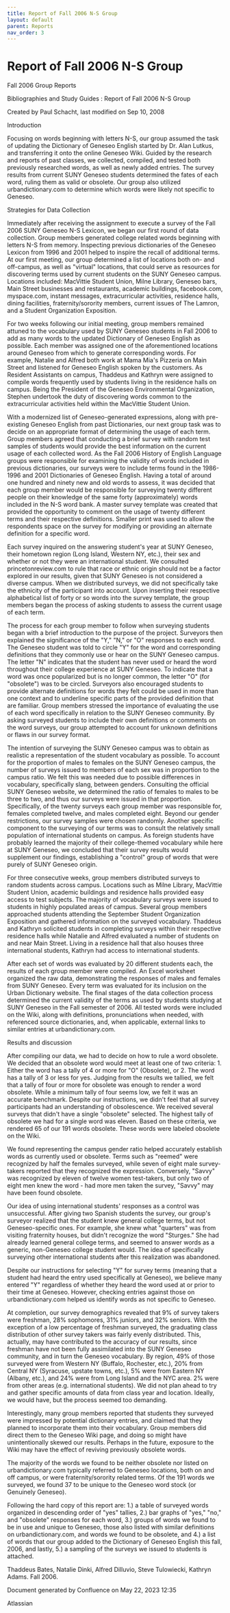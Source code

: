 ```yaml
---
title: Report of Fall 2006 N-S Group
layout: default
parent: Reports
nav_order: 3
---
```


# Report of Fall 2006 N-S Group

Fall 2006 Group Reports

Bibliographies and Study Guides : Report of Fall 2006 N-S Group

Created by  Paul Schacht, last modified on Sep 10, 2008

Introduction

Focusing on words beginning with letters N-S, our group assumed the task of updating the Dictionary of Geneseo English started by Dr. Alan Lutkus, and transferring it onto the online Geneseo Wiki.  Guided by the research and reports of past classes, we collected, compiled, and tested both previously researched words, as well as newly added entries.  The survey results from current SUNY Geneseo students determined the fates of each word, ruling them as valid or obsolete.  Our group also utilized urbandictionary.com to determine which words were likely not specific to Geneseo.  

Strategies for Data Collection

Immediately after receiving the assignment to execute a survey of the Fall 2006 SUNY Geneseo N-S Lexicon, we began our first round of data collection.  Group members generated college related words beginning with letters N-S from memory.  Inspecting previous dictionaries of the Geneseo Lexicon from 1996 and 2001 helped to inspire the recall of additional terms.   At our first meeting, our group determined a list of locations both on- and off-campus, as well as &quot;virtual&quot; locations, that could serve as resources for discovering terms used by current students on the SUNY Geneseo campus.  Locations included:  MacVittie Student Union, Milne Library, Geneseo bars, Main Street businesses and restaurants, academic buildings, facebook.com, myspace.com, instant messages, extracurricular activities, residence halls, dining facilities, fraternity/sorority members, current issues of The Lamron, and a Student Organization Exposition.  

For two weeks following our initial meeting, group members remained attuned to the vocabulary used by SUNY Geneseo students in Fall 2006 to add as many words to the updated Dictionary of Geneseo English as possible.  Each member was assigned one of the aforementioned locations around Geneseo from which to generate corresponding words.  For example, Natalie and Alfred both work at Mama Mia's Pizzeria on Main Street and listened for Geneseo English spoken by the customers.  As Resident Assistants on campus, Thaddeus and Kathryn were assigned to compile words frequently used by students living in the residence halls on campus.  Being the President of the Geneseo Environmental Organization, Stephen undertook the duty of discovering words common to the extracurricular activities held within the MacVittie Student Union.  

With a modernized list of Geneseo-generated expressions, along with pre-existing Geneseo English from past Dictionaries, our next group task was to decide on an appropriate format of determining the usage of each term.  Group members agreed that conducting a brief survey with random test samples of students would provide the best information on the current usage of each collected word.  As the Fall 2006 History of English Language groups were responsible for examining the validity of words included in previous dictionaries, our surveys were to include terms found in the 1986-1996 and 2001 Dictionaries of Geneseo English.  Having a total of around one hundred and ninety new and old words to assess, it was decided that each group member would be responsible for surveying twenty different people on their knowledge of the same forty (approximately) words included in the N-S word bank.  A master survey template was created that provided the opportunity to comment on the usage of twenty different terms and their respective definitions.  Smaller print was used to allow the respondents space on the survey for modifying or providing an alternate definition for a specific word.

Each survey inquired on the answering student's year at SUNY Geneseo, their hometown region (Long Island, Western NY, etc.), their sex and whether or not they were an international student.  We consulted princetonreview.com to rule that race or ethnic origin should not be a factor explored in our results, given that SUNY Geneseo is not considered a diverse campus.  When we distributed surveys, we did not specifically take the ethnicity of the participant into account.  Upon inserting their respective alphabetical list of forty or so words into the survey template, the group members began the process of asking students to assess the current usage of each term.

The process for each group member to follow when surveying students began with a brief introduction to the purpose of the project.  Surveyors then explained the significance of the &quot;Y,&quot; &quot;N,&quot; or &quot;O&quot; responses to each word.  The Geneseo student was told to circle &quot;Y&quot; for the word and corresponding definitions that they commonly use or hear on the SUNY Geneseo campus.  The letter &quot;N&quot; indicates that the student has never used or heard the word throughout their college experience at SUNY Geneseo.  To indicate that a word was once popularized but is no longer common, the letter &quot;O&quot; (for &quot;obsolete&quot;) was to be circled.  Surveyors also encouraged students to provide alternate definitions for words they felt could be used in more than one context and to underline specific parts of the provided definition that are familiar.  Group members stressed the importance of evaluating the use of each word specifically in relation to the SUNY Geneseo community.   By asking surveyed students to include their own definitions or comments on the word surveys, our group attempted to account for unknown definitions or flaws in our survey format.

The intention of surveying the SUNY Geneseo campus was to obtain as realistic a representation of the student vocabulary as possible.  To account for the proportion of males to females on the SUNY Geneseo campus, the number of surveys issued to members of each sex was in proportion to the campus ratio.  We felt this was needed due to possible differences in vocabulary, specifically slang, between genders.  Consulting the official SUNY Geneseo website, we determined the ratio of females to males to be three to two, and thus our surveys were issued in that proportion.  Specifically, of the twenty surveys each group member was responsible for, females completed twelve, and males completed eight.  Beyond our gender restrictions, our survey samples were chosen randomly.  Another specific component to the surveying of our terms was to consult the relatively small population of international students on campus.  As foreign students have probably learned the majority of their college-themed vocabulary while here at SUNY Geneseo, we concluded that their survey results would supplement our findings, establishing a &quot;control&quot; group of words that were purely of SUNY Geneseo origin.  

For three consecutive weeks, group members distributed surveys to random students across campus.  Locations such as Milne Library, MacVittie Student Union, academic buildings and residence halls provided easy access to test subjects.  The majority of vocabulary surveys were issued to students in highly populated areas of campus.  Several group members approached students attending the September Student Organization Exposition and gathered information on the surveyed vocabulary.  Thaddeus and Kathryn solicited students in completing surveys within their respective residence halls while Natalie and Alfred evaluated a number of students on and near Main Street.  Living in a residence hall that also houses three international students, Kathryn had access to international students.

After each set of words was evaluated by 20 different students each, the results of each group member were compiled.  An Excel worksheet organized the raw data, demonstrating the responses of males and females from SUNY Geneseo.  Every term was evaluated for its inclusion on the Urban Dictionary website.  The final stages of the data collection process determined the current validity of the terms as used by students studying at SUNY Geneseo in the Fall semester of 2006.  All tested words were included on the Wiki, along with definitions, pronunciations when needed, with referenced source dictionaries, and, when applicable, external links to similar entries at urbandictionary.com.

Results and discussion

After compiling our data, we had to decide on how to rule a word obsolete.  We decided that an obsolete word would meet at least one of two criteria: 1. Either the word has a tally of 4 or more for &quot;O&quot; (Obsolete), or 2. The word has a tally of 3 or less for yes.  Judging from the results we tallied, we felt that a tally of four or more for obsolete was enough to render a word obsolete.  While a minimum tally of four seems low, we felt it was an accurate benchmark.  Despite our instructions, we didn't feel that all survey participants had an understanding of obsolescence.  We received several surveys that didn't have a single &quot;obsolete&quot; selected.  The highest tally of obsolete we had for a single word was eleven.  Based on these criteria, we rendered 65 of our 191 words obsolete.  These words were labeled obsolete on the Wiki.

We found representing the campus gender ratio helped accurately establish words as currently used or obsolete.  Terms such as &quot;reemed&quot; were recognized by half the females surveyed, while seven of eight male survey-takers reported that they recognized the expression.  Conversely, &quot;Savvy&quot; was recognized by eleven of twelve women test-takers, but only two of eight men knew the word - had more men taken the survey, &quot;Savvy&quot; may have been found obsolete.

Our idea of using international students' responses as a control was unsuccessful.  After giving two     Spanish students the survey, our group's surveyor realized that the student knew general college terms, but not Geneseo-specific ones.  For example, she knew what &quot;quarters&quot; was from visiting fraternity houses, but didn't recognize the word &quot;Sturges.&quot;  She had already learned general college terms, and seemed to answer words as a generic, non-Geneseo college student would.  The idea of specifically surveying other international students after this realization was abandoned.

Despite our instructions for selecting &quot;Y&quot; for survey terms (meaning that a student had heard the entry used specifically at Geneseo), we believe many entered &quot;Y&quot; regardless of whether they heard the word used at or prior to their time at Geneseo.  However, checking entries against those on urbandictionary.com helped us identify words as not specific to Geneseo. 

At completion, our survey demographics revealed that 9% of survey takers were freshman, 28% sophomores, 31% juniors, and 32% seniors.  With the exception of a low percentage of freshman surveyed, the graduating class distribution of other survey takers was fairly evenly distributed.  This, actually, may have contributed to the accuracy of our results, since freshman have not been fully assimilated into the SUNY Geneseo community, and in turn the Geneseo vocabulary.  By region, 49% of those surveyed were from Western NY (Buffalo, Rochester, etc.), 20% from Central NY (Syracuse, upstate towns, etc.), 5% were from Eastern NY (Albany, etc.), and 24% were from Long Island and the NYC area.  2% were from other areas (e.g. international students).  We did not plan ahead to try and gather specific amounts of data from class year and location.  Ideally, we would have, but the process seemed too demanding.

Interestingly, many group members reported that students they surveyed were impressed by potential dictionary entries, and claimed that they planned to incorporate them into their vocabulary.  Group members did direct them to the Geneseo Wiki page, and doing so might have unintentionally skewed our results.  Perhaps in the future, exposure to the Wiki may have the effect of reviving previously obsolete words.

The majority of the words we found to be neither obsolete nor listed on urbandictionary.com typically referred to Geneseo locations, both on and off campus, or were fraternity/sorority related terms.  Of the 191 words we surveyed, we found 37 to be unique to the Geneseo word stock (or Genuinely Geneseo).

Following the hard copy of this report are: 1.) a table of surveyed words organized in descending order of &quot;yes&quot; tallies, 2.) bar graphs of &quot;yes,&quot; &quot;no,&quot; and &quot;obsolete&quot; responses for each word, 3.) groups of words we found to be in use and unique to Geneseo, those also listed with similar definitions on urbandictionary.com, and words we found to be obsolete, and 4.) a list of words that our group added to the Dictionary of Geneseo English this fall, 2006, and lastly, 5.) a sampling of the surveys we issued to students is attached.

Thaddeus Bates, Natalie Dinki, Alfred Dilluvio, Steve Tulowiecki, Kathryn Adams.  Fall 2006.

Document generated by Confluence on May 22, 2023 12:35

Atlassian
